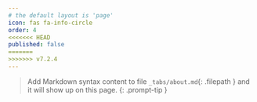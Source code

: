 ```yaml
---
# the default layout is 'page'
icon: fas fa-info-circle
order: 4
<<<<<<< HEAD
published: false
=======
>>>>>>> v7.2.4
---
```


> Add Markdown syntax content to file `_tabs/about.md`{: .filepath } and it will show up on this page.
{: .prompt-tip }
